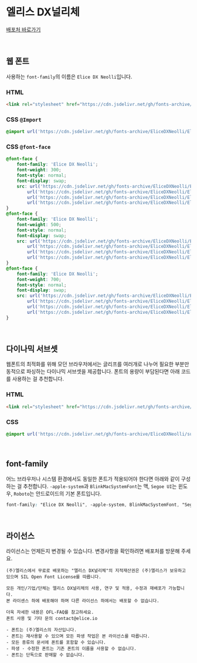 # 엘리스 DX널리체

[배포처 바로가기](https://elice.io/ko/elice/brand#elice_dx_neolli)

&nbsp;

## 웹 폰트

사용하는 `font-family`의 이름은 `Elice DX Neolli`입니다.

### HTML

```html
<link rel="stylesheet" href="https://cdn.jsdelivr.net/gh/fonts-archive/EliceDXNeolli/EliceDXNeolli.css" type="text/css"/>
```

### CSS `@Import`

```css
@import url('https://cdn.jsdelivr.net/gh/fonts-archive/EliceDXNeolli/EliceDXNeolli.css');
```

### CSS `@font-face`

```css
@font-face {
	font-family: 'Elice DX Neolli';
	font-weight: 300;
	font-style: normal;
	font-display: swap;
	src: url('https://cdn.jsdelivr.net/gh/fonts-archive/EliceDXNeolli/EliceDXNeolli-Light.woff2') format('woff2'),
		url('https://cdn.jsdelivr.net/gh/fonts-archive/EliceDXNeolli/EliceDXNeolli-Light.woff') format('woff'),
		url('https://cdn.jsdelivr.net/gh/fonts-archive/EliceDXNeolli/EliceDXNeolli-Light.otf') format('opentype'),
		url('https://cdn.jsdelivr.net/gh/fonts-archive/EliceDXNeolli/EliceDXNeolli-Light.ttf') format('truetype');
}
@font-face {
	font-family: 'Elice DX Neolli';
	font-weight: 500;
	font-style: normal;
	font-display: swap;
	src: url('https://cdn.jsdelivr.net/gh/fonts-archive/EliceDXNeolli/EliceDXNeolli-Medium.woff2') format('woff2'),
		url('https://cdn.jsdelivr.net/gh/fonts-archive/EliceDXNeolli/EliceDXNeolli-Medium.woff') format('woff'),
		url('https://cdn.jsdelivr.net/gh/fonts-archive/EliceDXNeolli/EliceDXNeolli-Medium.otf') format('opentype'),
		url('https://cdn.jsdelivr.net/gh/fonts-archive/EliceDXNeolli/EliceDXNeolli-Medium.ttf') format('truetype');
}
@font-face {
	font-family: 'Elice DX Neolli';
	font-weight: 700;
	font-style: normal;
	font-display: swap;
	src: url('https://cdn.jsdelivr.net/gh/fonts-archive/EliceDXNeolli/EliceDXNeolli-Bold.woff2') format('woff2'),
		url('https://cdn.jsdelivr.net/gh/fonts-archive/EliceDXNeolli/EliceDXNeolli-Bold.woff') format('woff'),
		url('https://cdn.jsdelivr.net/gh/fonts-archive/EliceDXNeolli/EliceDXNeolli-Bold.otf') format('opentype'),
		url('https://cdn.jsdelivr.net/gh/fonts-archive/EliceDXNeolli/EliceDXNeolli-Bold.ttf') format('truetype');
}
```

&nbsp;

## 다이나믹 서브셋

웹폰트의 최적화를 위해 모던 브라우저에서는 글리프를 여러개로 나누어 필요한 부분만 동적으로 파싱하는 다이나믹 서브셋을 제공합니다. 폰트의 용량이 부담된다면 아래 코드를 사용하는 걸 추천합니다.

### HTML

```html
<link rel="stylesheet" href="https://cdn.jsdelivr.net/gh/fonts-archive/EliceDXNeolli/subsets/EliceDXNeolli-dynamic-subset.css" type="text/css"/>
```

### CSS

```css
@import url('https://cdn.jsdelivr.net/gh/fonts-archive/EliceDXNeolli/subsets/EliceDXNeolli-dynamic-subset.css');
```

&nbsp;

## font-family

어느 브라우저나 시스템 환경에서도 동일한 폰트가 적용되어야 한다면 아래와 같이 구성하는 걸 추천합니다. `-apple-system`과 `BlinkMacSystemFont`는 맥, `Segoe UI`는 윈도우, `Roboto`는 안드로이드의 기본 폰트입니다.



```css
font-family: "Elice DX Neolli", -apple-system, BlinkMacSystemFont, "Segoe UI", Roboto, Oxygen, Ubuntu, Cantarell, "Open Sans", "Helvetica Neue", sans-serif;
```

&nbsp;

## 라이선스

라이선스는 언제든지 변경될 수 있습니다. 변경사항을 확인하려면 배포처를 방문해 주세요.

```
(주)엘리스에서 무료로 배포하는 "엘리스 DX널리체"의 지적재산권은 (주)엘리스가 보유하고 있으며 SIL Open Font License를 따릅니다.

모든 개인/기업/단체는 엘리스 DX널리체의 사용, 연구 및 적용, 수정과 재배포가 가능합니다.
본 라이센스 하에 배포해야 하며 다른 라이선스 하에서는 배포할 수 없습니다.

더욱 자세한 내용은 OFL-FAQ를 참고하세요.
폰트 사용 및 기타 문의 contact@elice.io

- 폰트는 (주)엘리스의 자산입니다.
- 폰트는 재사용할 수 있으며 모든 파생 작업은 본 라이선스를 따릅니다.
- 모든 종류의 문서에 폰트를 포함할 수 있습니다.
- 파생 · 수정한 폰트는 기존 폰트의 이름을 사용할 수 없습니다.
- 폰트는 단독으로 판매할 수 없습니다.
```

